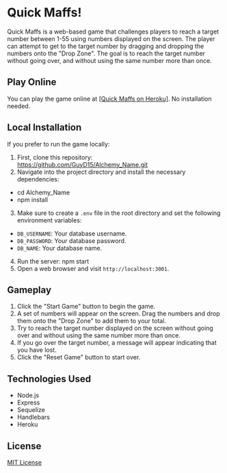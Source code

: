 # Quick Maffs!

Quick Maffs is a web-based game that challenges players to reach a target number between 1-55 using numbers displayed on the screen. The player can attempt to get to the target number by dragging and dropping the numbers onto the "Drop Zone". The goal is to reach the target number without going over, and without using the same number more than once.

## Play Online

You can play the game online at [[Quick Maffs on Heroku]](https://quick-maffss-67a53315d3a3.herokuapp.com/sign-in). No installation needed.

## Local Installation

If you prefer to run the game locally:

1. First, clone this repository: https://github.com/GuyD15/Alchemy_Name.git
2. Navigate into the project directory and install the necessary dependencies:
- cd Alchemy_Name
- npm install
3. Make sure to create a `.env` file in the root directory and set the following environment variables:
- `DB_USERNAME`: Your database username.
- `DB_PASSWORD`: Your database password.
- `DB_NAME`: Your database name.
4. Run the server: npm start
5. Open a web browser and visit `http://localhost:3001`.

## Gameplay

1. Click the "Start Game" button to begin the game.
2. A set of numbers will appear on the screen. Drag the numbers and drop them onto the "Drop Zone" to add them to your total.
3. Try to reach the target number displayed on the screen without going over and without using the same number more than once.
4. If you go over the target number, a message will appear indicating that you have lost.
5. Click the "Reset Game" button to start over.

## Technologies Used

- Node.js
- Express
- Sequelize
- Handlebars
- Heroku

## License

[MIT License](LICENSE)
